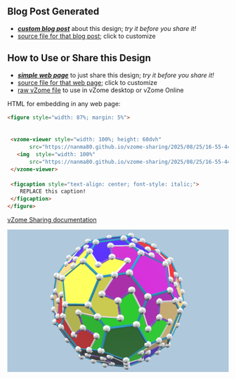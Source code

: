 
## Blog Post Generated

 - [***custom blog post***](<https://nanma80.github.io/vzome-sharing/2025/08/25/premier_league_soccer_ball-16-55-44.html>) about this design; *try it before you share it!*
 - [source file for that blog post](<https://github.com/nanma80/vzome-sharing/edit/main/_posts/2025-08-25-premier_league_soccer_ball-16-55-44.md>); click to customize
 


## How to Use or Share this Design

 - [***simple web page***](<https://nanma80.github.io/vzome-sharing/2025/08/25/16-55-44-premier_league_soccer_ball/>) to just share this design; *try it before you share it!*
 - [source file for that web page](<https://github.com/nanma80/vzome-sharing/edit/main/2025/08/25/16-55-44-premier_league_soccer_ball/index.md>); click to customize
 - [raw vZome file](<https://raw.githubusercontent.com/nanma80/vzome-sharing/main/2025/08/25/16-55-44-premier_league_soccer_ball/premier_league_soccer_ball.vZome>) to use in vZome desktop or vZome Online
 
 HTML for embedding in any web page:
 ```html
<figure style="width: 87%; margin: 5%">
  
  
  <vzome-viewer style="width: 100%; height: 60dvh" 
        src="https://nanma80.github.io/vzome-sharing/2025/08/25/16-55-44-premier_league_soccer_ball/premier_league_soccer_ball.vZome" >
    <img  style="width: 100%"
        src="https://nanma80.github.io/vzome-sharing/2025/08/25/16-55-44-premier_league_soccer_ball/premier_league_soccer_ball.png" >
  </vzome-viewer>

  <figcaption style="text-align: center; font-style: italic;">
     REPLACE this caption!
  </figcaption>
</figure>

 ```

[vZome Sharing documentation](https://vzome.github.io/vzome/sharing.html#how-it-works)

![Image](<premier_league_soccer_ball.png>)

